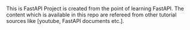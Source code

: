 This is FastAPI Project is created from the point of learning FastAPI.
The content which is available in this repo are refereed from other tutorial sources like [youtube, FastAPI documents etc.].
